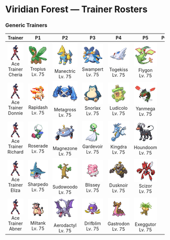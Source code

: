 # Viridian Forest — Trainer Rosters

### Generic Trainers

| Trainer | P1 | P2 | P3 | P4 | P5 | P6 |
|:-------:|:--:|:--:|:--:|:--:|:--:|:--:|
| ![Ace Trainer Cheria](../../assets/trainers/ace_trainer.png "Ace Trainer Cheria")<br>Ace Trainer Cheria | ![Tropius](../../assets/sprites/tropius/front.gif "Tropius: The bunch of fruit around its neck ripens twice a year and is delicious. It’s a highly favored tropical snack.")<br>Tropius<br>Lv. 75 | ![Manectric](../../assets/sprites/manectric/front.gif "Manectric: Its nest can be found where a thunderbolt hits. It is discharging electricity from its mane.")<br>Manectric<br>Lv. 75 | ![Swampert](../../assets/sprites/swampert/front.gif "Swampert: Its arms are hard as rock. With one swing, it can break a boulder into pieces.")<br>Swampert<br>Lv. 75 | ![Togekiss](../../assets/sprites/togekiss/front.gif "Togekiss: As everyone knows, it visits peaceful regions, bringing them gifts of kindness and sweet blessings.")<br>Togekiss<br>Lv. 75 | ![Flygon](../../assets/sprites/flygon/front.gif "Flygon: It is nicknamed “The Desert Spirit” because the flapping of its wings sounds like a woman singing.")<br>Flygon<br>Lv. 75 |
| ![Ace Trainer Donnie](../../assets/trainers/ace_trainer.png "Ace Trainer Donnie")<br>Ace Trainer Donnie | ![Rapidash](../../assets/sprites/rapidash/front.gif "Rapidash: With incredible acceleration, it reaches its top speed of 150 mph after running just 10 steps.")<br>Rapidash<br>Lv. 75 | ![Metagross](../../assets/sprites/metagross/front.gif "Metagross: It folds its four legs when flying. Its four brains are said to be superior to a supercomputer.")<br>Metagross<br>Lv. 75 | ![Snorlax](../../assets/sprites/snorlax/front.gif "Snorlax: Its stomach’s digestive juices can dissolve any kind of poison. It can even eat things off the ground.")<br>Snorlax<br>Lv. 75 | ![Ludicolo](../../assets/sprites/ludicolo/front.gif "Ludicolo: If it hears festive music, it begins moving in rhythm in order to amplify its power.")<br>Ludicolo<br>Lv. 75 | ![Yanmega](../../assets/sprites/yanmega/front.gif "Yanmega: The beat of its wings is so powerful that it accidentally dislodges full-grown trees when it takes off in flight.")<br>Yanmega<br>Lv. 75 |
| ![Ace Trainer Richard](../../assets/trainers/ace_trainer.png "Ace Trainer Richard")<br>Ace Trainer Richard | ![Roserade](../../assets/sprites/roserade/front.gif "Roserade: Its sweet aroma attracts prey. Then it spews poison. The more toxic it is, the sweeter its aroma.")<br>Roserade<br>Lv. 75 | ![Magnezone](../../assets/sprites/magnezone/front.gif "Magnezone: Exposure to a special magnetic field changed MAGNETON’s molecular structure, turning it into MAGNEZONE.")<br>Magnezone<br>Lv. 75 | ![Gardevoir](../../assets/sprites/gardevoir/front.gif "Gardevoir: It unleashes psychokinetic energy at full power when protecting a Trainer it has bonded closely with.")<br>Gardevoir<br>Lv. 75 | ![Kingdra](../../assets/sprites/kingdra/front.gif "Kingdra: It sleeps deep on the ocean floor to build its energy. It is said to cause tornadoes as it wakes.")<br>Kingdra<br>Lv. 75 | ![Houndoom](../../assets/sprites/houndoom/front.gif "Houndoom: Upon hearing its eerie howls, other Pokémon get the shivers and head straight back to their nests.")<br>Houndoom<br>Lv. 75 |
| ![Ace Trainer Eliza](../../assets/trainers/ace_trainer.png "Ace Trainer Eliza")<br>Ace Trainer Eliza | ![Sharpedo](../../assets/sprites/sharpedo/front.gif "Sharpedo: It can swim at speeds of 75 mph by jetting seawater through its body. It is the bandit of the sea.")<br>Sharpedo<br>Lv. 75 | ![Sudowoodo](../../assets/sprites/sudowoodo/front.gif "Sudowoodo: It disguises itself as a tree to avoid attack. It hates water, so it will disappear if it starts raining.")<br>Sudowoodo<br>Lv. 75 | ![Blissey](../../assets/sprites/blissey/front.gif "Blissey: It has a very compassionate nature. If it sees a sick Pokémon, it will nurse the sufferer back to health.")<br>Blissey<br>Lv. 75 | ![Dusknoir](../../assets/sprites/dusknoir/front.gif "Dusknoir: This feared Pokémon is said to travel to worlds unknown. Some even believe that it takes lost spirits along with it.")<br>Dusknoir<br>Lv. 75 | ![Scizor](../../assets/sprites/scizor/front.gif "Scizor: Its wings are not used for flying. They are flapped at high speed to adjust its body temperature.")<br>Scizor<br>Lv. 75 |
| ![Ace Trainer Abner](../../assets/trainers/ace_trainer.png "Ace Trainer Abner")<br>Ace Trainer Abner | ![Miltank](../../assets/sprites/miltank/front.gif "Miltank: If it is around babies, the milk it produces contains much more nutrition than usual.")<br>Miltank<br>Lv. 75 | ![Aerodactyl](../../assets/sprites/aerodactyl/front.gif "Aerodactyl: This vicious Pokémon is said to have flown in ancient skies while shrieking high-pitched cries.")<br>Aerodactyl<br>Lv. 75 | ![Drifblim](../../assets/sprites/drifblim/front.gif "Drifblim: It can generate and release gas within its body. That’s how it can control the altitude of its drift.")<br>Drifblim<br>Lv. 75 | ![Gastrodon](../../assets/sprites/gastrodon/front.gif "Gastrodon: When its natural enemy attacks, it oozes purple fluid and escapes.")<br>Gastrodon<br>Lv. 75 | ![Exeggutor](../../assets/sprites/exeggutor/front.gif "Exeggutor: If a head drops off, it emits a telepathic call in search of others to form an EXEGGCUTE cluster.")<br>Exeggutor<br>Lv. 75 |

